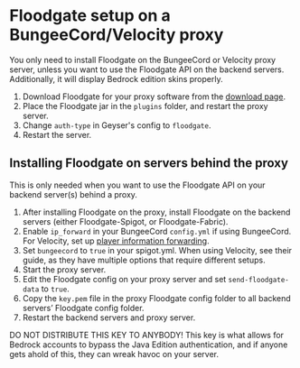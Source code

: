 # Floodgate setup on a BungeeCord/Velocity proxy

<div class="alert alert-info" role="alert">
	You only need to install Floodgate on the BungeeCord or Velocity proxy server, unless you want to use the Floodgate API on the backend servers.
    Additionally, it will display Bedrock edition skins properly.
</div>

1. Download Floodgate for your proxy software from the [download page](https://geysermc.org/download#floodgate). 
2. Place the Floodgate jar in the `plugins` folder, and restart the proxy server.
3. Change `auth-type` in Geyser's config to `floodgate`.
4. Restart the server.

## Installing Floodgate on servers behind the proxy

This is only needed when you want to use the Floodgate API on your backend server(s) behind a proxy.

1. After installing Floodgate on the proxy, install Floodgate on the backend servers (either Floodgate-Spigot, or Floodgate-Fabric).
2. Enable `ip_forward` in your BungeeCord `config.yml` if using BungeeCord. For Velocity, set up [player information forwarding](https://docs.papermc.io/velocity/player-information-forwarding).
3. Set `bungeecord` to `true` in your spigot.yml. When using Velocity, see their guide, as they have multiple options that require different setups.
4. Start the proxy server.
5. Edit the Floodgate config on your proxy server and set `send-floodgate-data` to `true`.
6. Copy the `key.pem` file in the proxy Floodgate config folder to all backend servers’ Floodgate config folder.
7. Restart the backend servers and proxy server.

<div class="alert alert-warning" role="alert">
    DO NOT DISTRIBUTE THIS KEY TO ANYBODY! This key is what allows for Bedrock accounts to bypass the Java Edition authentication, and if anyone gets ahold of this, they can wreak havoc on your server.
</div>
